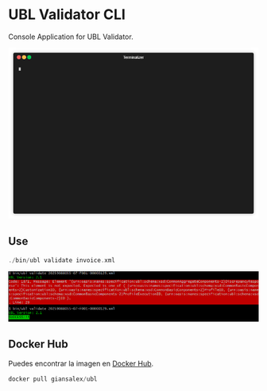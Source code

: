 # UBL Validator CLI

Console Application for UBL Validator.

<p align="center"><img src="/doc/demo.gif?raw=true"/></p>

## Use

```php
./bin/ubl validate invoice.xml
```

![Output result](doc/output.png)

## Docker Hub

Puedes encontrar la imagen en [Docker Hub](https://hub.docker.com/r/giansalex/ubl/).
```php
docker pull giansalex/ubl
```